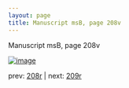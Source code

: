 ```yaml
---
layout: page
title: Manuscript msB, page 208v
---
```


Manuscript msB, page 208v

[![image](http://www.homermultitext.org/iipsrv?OBJ=IIP,1.0&FIF=/project/homer/pyramidal/deepzoom/hmt/vbbifolio/pending/vb_208v_209r.tif&WID=100&CVT=JPEG)](http://www.homermultitext.org/ict2/?urn=urn:cite2:hmt:vbbifolio.pending:vb_208v_209r)

prev:  [208r](../208r) | next:  [209r](../209r)

